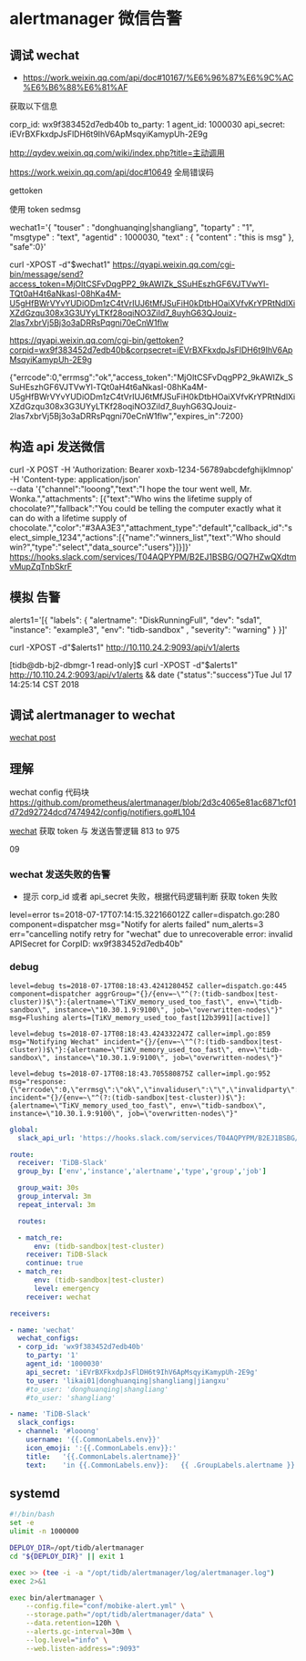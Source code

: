 # alertmanager 微信告警

## 调试 wechat

- https://work.weixin.qq.com/api/doc#10167/%E6%96%87%E6%9C%AC%E6%B6%88%E6%81%AF

获取以下信息

corp_id: wx9f383452d7edb40b
to_party: 1
agent_id: 1000030
api_secret: iEVrBXFkxdpJsFlDH6t9IhV6ApMsqyiKamypUh-2E9g


http://qydev.weixin.qq.com/wiki/index.php?title=主动调用

https://work.weixin.qq.com/api/doc#10649  全局错误码

gettoken


使用 token  sedmsg

wechat1='{   "touser" : "donghuanqing|shangliang",   "toparty" : "1",   "msgtype" : "text",   "agentid" : 1000030,   "text" : {       "content" : "this is msg"   },   "safe":0}'



curl -XPOST -d"$wechat1" https://qyapi.weixin.qq.com/cgi-bin/message/send?access_token=MjOltCSFvDqgPP2_9kAWIZk_SSuHEszhGF6VJTVwYl-TQt0aH4t6aNkasI-08hKa4M-U5gHfBWrVYvYUDiODm1zC4tVrIUJ6tMfJSuFiH0kDtbHOaiXVfvKrYPRtNdlXiXZdGzqu308x3G3UYyLTKf28oqiNO3ZiId7_8uyhG63QJouiz-2las7xbrVj5Bj3o3aDRRsPqgni70eCnW1flw

https://qyapi.weixin.qq.com/cgi-bin/gettoken?corpid=wx9f383452d7edb40b&corpsecret=iEVrBXFkxdpJsFlDH6t9IhV6ApMsqyiKamypUh-2E9g




{"errcode":0,"errmsg":"ok","access_token":"MjOltCSFvDqgPP2_9kAWIZk_SSuHEszhGF6VJTVwYl-TQt0aH4t6aNkasI-08hKa4M-U5gHfBWrVYvYUDiODm1zC4tVrIUJ6tMfJSuFiH0kDtbHOaiXVfvKrYPRtNdlXiXZdGzqu308x3G3UYyLTKf28oqiNO3ZiId7_8uyhG63QJouiz-2las7xbrVj5Bj3o3aDRRsPqgni70eCnW1flw","expires_in":7200}

## 构造 api 发送微信

curl -X POST -H 'Authorization: Bearer xoxb-1234-56789abcdefghijklmnop' \
-H 'Content-type: application/json' \
--data '{"channel":"looong","text":"I hope the tour went well, Mr. Wonka.","attachments": [{"text":"Who wins the lifetime supply of chocolate?","fallback":"You could be telling the computer exactly what it can do with a lifetime supply of chocolate.","color":"#3AA3E3","attachment_type":"default","callback_id":"select_simple_1234","actions":[{"name":"winners_list","text":"Who should win?","type":"select","data_source":"users"}]}]}' \
https://hooks.slack.com/services/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


## 模拟 告警

alerts1='[{  "labels": {       "alertname": "DiskRunningFull",       "dev": "sda1",       "instance": "example3",   "env": "tidb-sandbox"  ,   "severity": "warning"     }  }]'

curl -XPOST -d"$alerts1" http://10.110.24.2:9093/api/v1/alerts

[tidb@db-bj2-dbmgr-1 read-only]$ curl -XPOST -d"$alerts1" http://10.110.24.2:9093/api/v1/alerts && date
{"status":"success"}Tue Jul 17 14:25:14 CST 2018



## 调试 alertmanager to wechat

[wechat post](https://songjiayang.gitbooks.io/prometheus/content/alertmanager/wechat.html)

## 理解 

wechat config 代码块 https://github.com/prometheus/alertmanager/blob/2d3c4065e81ac6871cf01d72d92724dcd7474942/config/notifiers.go#L104

[wechat](https://github.com/prometheus/alertmanager/blob/a736a90dd031b4d2b2ee277346c2573961232e9f/notify/impl.go#L813 ) 获取 token 与 发送告警逻辑  813 to 975

09

### wechat 发送失败的告警

- 提示 corp_id 或者 api_secret 失败，根据代码逻辑判断 获取 token 失败

level=error ts=2018-07-17T07:14:15.322166012Z caller=dispatch.go:280 component=dispatcher msg="Notify for alerts failed" num_alerts=3 err="cancelling notify retry for \"wechat\" due to unrecoverable error: invalid APISecret for CorpID: wx9f383452d7edb40b"

### debug

```log
level=debug ts=2018-07-17T08:18:43.424128045Z caller=dispatch.go:445 component=dispatcher aggrGroup="{}/{env=~\"^(?:(tidb-sandbox|test-cluster))$\"}:{alertname=\"TiKV_memory_used_too_fast\", env=\"tidb-sandbox\", instance=\"10.30.1.9:9100\", job=\"overwritten-nodes\"}" msg=Flushing alerts=[TiKV_memory_used_too_fast[12b3991][active]]

level=debug ts=2018-07-17T08:18:43.424332247Z caller=impl.go:859 msg="Notifying Wechat" incident="{}/{env=~\"^(?:(tidb-sandbox|test-cluster))$\"}:{alertname=\"TiKV_memory_used_too_fast\", env=\"tidb-sandbox\", instance=\"10.30.1.9:9100\", job=\"overwritten-nodes\"}"

level=debug ts=2018-07-17T08:18:43.705580875Z caller=impl.go:952 msg="response: {\"errcode\":0,\"errmsg\":\"ok\",\"invaliduser\":\"\",\"invalidparty\":\"1\"}" incident="{}/{env=~\"^(?:(tidb-sandbox|test-cluster))$\"}:{alertname=\"TiKV_memory_used_too_fast\", env=\"tidb-sandbox\", instance=\"10.30.1.9:9100\", job=\"overwritten-nodes\"}"
```


```yml
global:
  slack_api_url: 'https://hooks.slack.com/services/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'

route:
  receiver: 'TiDB-Slack'
  group_by: ['env','instance','alertname','type','group','job']

  group_wait: 30s
  group_interval: 3m
  repeat_interval: 3m

  routes:

  - match_re:
      env: (tidb-sandbox|test-cluster)
    receiver: TiDB-Slack
    continue: true
  - match_re:
      env: (tidb-sandbox|test-cluster)
      level: emergency
    receiver: wechat

receivers:

- name: 'wechat'
  wechat_configs:
  - corp_id: 'wx9f383452d7edb40b'
    to_party: '1'
    agent_id: '1000030'
    api_secret: 'iEVrBXFkxdpJsFlDH6t9IhV6ApMsqyiKamypUh-2E9g'
    to_user: 'likai01|donghuanqing|shangliang|jiangxu'
    #to_user: 'donghuanqing|shangliang'
    #to_user: 'shangliang'

- name: 'TiDB-Slack'
  slack_configs:
  - channel: '#looong'
    username: '{{.CommonLabels.env}}'
    icon_emoji: ':{{.CommonLabels.env}}:'
    title:   '{{.CommonLabels.alertname}}'
    text:    'in {{.CommonLabels.env}}:   {{ .GroupLabels.alertname }}  {{ .CommonAnnotations.description }}'
```

## systemd

```bash
#!/bin/bash
set -e
ulimit -n 1000000

DEPLOY_DIR=/opt/tidb/alertmanager
cd "${DEPLOY_DIR}" || exit 1

exec >> (tee -i -a "/opt/tidb/alertmanager/log/alertmanager.log")
exec 2>&1

exec bin/alertmanager \
    --config.file="conf/mobike-alert.yml" \
    --storage.path="/opt/tidb/alertmanager/data" \
    --data.retention=120h \
    --alerts.gc-interval=30m \
    --log.level="info" \
    --web.listen-address=":9093"
```